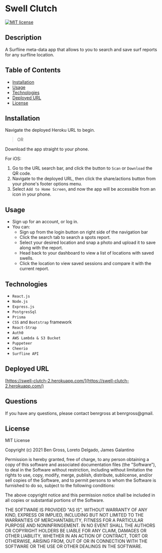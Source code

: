 # Swell Clutch

[![MIT license](https://img.shields.io/badge/License-MIT-blue.svg)](https://lbesson.mit-license.org/)

## Description

A Surfline meta-data app that allows to you to search and save surf reports for any surfline location.

## Table of Contents

- [Installation](#installation)
- [Usage](#usage)
- [Technologies](#technologies)
- [Deployed URL](#deployed-url)
- [License](#license)

## Installation

Navigate the deployed Heroku URL to begin.

> OR

Download the app straight to your phone.

For iOS:

1. Go to the URL search bar, and click the button to `Scan` or `Download` the QR code.
2. Navigate to the deployed URL, then click the share/actions button from your phone's footer options menu.
3. Select `Add to Home Screen`, and now the app will be accessible from an icon in your phone.

## Usage

- Sign up for an account, or log in.
- You can:
  - Sign up from the login button on right side of the navigation bar
  - Click the search tab to search a spots report.
  - Select your desired location and snap a photo and upload it to save along with the report.
  - Head back to your dashboard to view a list of locations with saved swells.
  - Click the location to view saved sessions and compare it with the current report.

## Technologies

- `React.js`
- `Node.js`
- `Express.js`
- `PostgresSql`
- `Prisma`
- `CSS` and `Bootstrap` framework
- `React-Strap`
- `Auth0`
- `AWS Lambda & S3 Bucket`
- `Puppeteer`
- `Cheerio`
- `Surfline API`

## Deployed URL

[https://swell-clutch-2.herokuapp.com/](https://swell-clutch-2.herokuapp.com/)

## Questions

If you have any questions, please contact benrgross at benrgross@gmail.

## License

MIT License

Copyright (c) 2021 Ben Gross, Loreto Delgado, James Galantino

Permission is hereby granted, free of charge, to any person obtaining a copy
of this software and associated documentation files (the "Software"), to deal
in the Software without restriction, including without limitation the rights
to use, copy, modify, merge, publish, distribute, sublicense, and/or sell
copies of the Software, and to permit persons to whom the Software is
furnished to do so, subject to the following conditions:

The above copyright notice and this permission notice shall be included in all
copies or substantial portions of the Software.

THE SOFTWARE IS PROVIDED "AS IS", WITHOUT WARRANTY OF ANY KIND, EXPRESS OR
IMPLIED, INCLUDING BUT NOT LIMITED TO THE WARRANTIES OF MERCHANTABILITY,
FITNESS FOR A PARTICULAR PURPOSE AND NONINFRINGEMENT. IN NO EVENT SHALL THE
AUTHORS OR COPYRIGHT HOLDERS BE LIABLE FOR ANY CLAIM, DAMAGES OR OTHER
LIABILITY, WHETHER IN AN ACTION OF CONTRACT, TORT OR OTHERWISE, ARISING FROM,
OUT OF OR IN CONNECTION WITH THE SOFTWARE OR THE USE OR OTHER DEALINGS IN THE
SOFTWARE.

